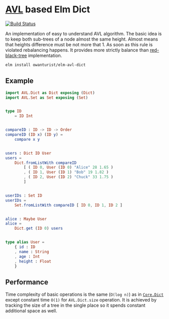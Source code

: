# [AVL](https://en.wikipedia.org/wiki/AVL_tree) based Elm Dict

[![Build Status](https://travis-ci.com/owanturist/elm-avl-dict.svg?branch=master)](https://travis-ci.com/owanturist/elm-avl-dict)

An implementation of easy to understand AVL algorithm.
The basic idea is to keep both sub-trees of a node almost the same height.
Almost means that heights difference must be not more that 1.
As soon as this rule is violated rebalancing happens.
It provides more strictly balance than 
[red-black-tree](https://en.wikipedia.org/wiki/Red%E2%80%93black_tree) implementation.

```bash
elm install owanturist/elm-avl-dict
```

## Example

```elm
import AVL.Dict as Dict exposing (Dict)
import AVL.Set as Set exposing (Set)


type ID
    = ID Int


compareID : ID -> ID -> Order
compareID (ID x) (ID y) =
    compare x y


users : Dict ID User
users =
    Dict.fromListWith compareID
        [ ( ID 0, User (ID 0) "Alice" 28 1.65 )
        , ( ID 1, User (ID 1) "Bob" 19 1.82 )
        , ( ID 2, User (ID 2) "Chuck" 33 1.75 )
        ]


userIDs : Set ID
userIDs =
    Set.fromListWith compareID [ ID 0, ID 1, ID 2 ]


alice : Maybe User
alice =
    Dict.get (ID 0) users


type alias User =
    { id : ID
    , name : String
    , age : Int
    , height : Float
    }

```

## Performance 

Time complexity of basic operations is the same (`O(log n)`) as in
[`Core.Dict`](https://package.elm-lang.org/packages/elm/core/latest/Dict)
except constant time `O(1)` for `AVL.Dict.size` operation.
It is achieved by tracking the size of a tree in the single place
so it spends constant additional space as well.
